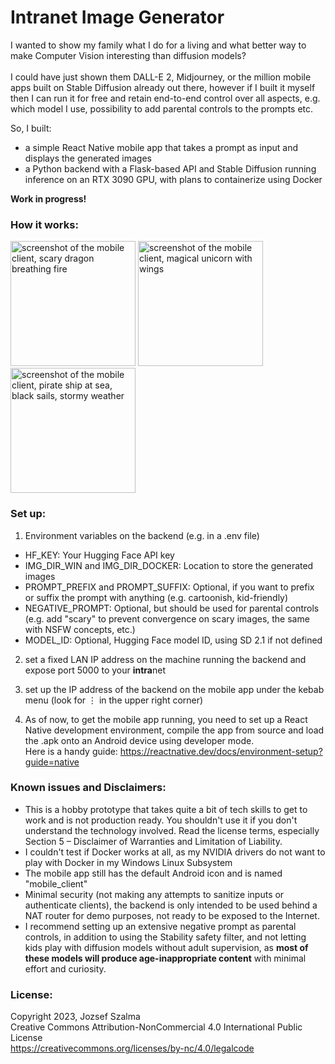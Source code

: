 # Intranet Image Generator
I wanted to show my family what I do for a living and what better way to make Computer Vision interesting than diffusion models?
<br><br>
I could have just shown them DALL-E 2, Midjourney, or the million mobile apps built on Stable Diffusion already out there, however if I built it myself then I can run it for free and retain end-to-end control over all aspects, e.g. which model I use, possibility to add parental controls to the prompts etc. <br>

So, I built: 
- a simple React Native mobile app that takes a prompt as input and displays the generated images
- a Python backend with a Flask-based API and Stable Diffusion running inference on an RTX 3090 GPU, with plans to containerize using Docker

<b>Work in progress!</b><br>


### How it works:

<img src="https://user-images.githubusercontent.com/96535232/228761106-7db94e6d-4402-4eaa-ac37-20e30a1c1106.jpg" alt="screenshot of the mobile client, scary dragon breathing fire" width=200> <img src="https://user-images.githubusercontent.com/96535232/228761183-760e9b1f-1c3d-47ee-89d5-3b7cfc00ead0.jpg" alt="screenshot of the mobile client, magical unicorn with wings" width=200> <img src="https://user-images.githubusercontent.com/96535232/228761221-7d97d4fc-5a00-4567-b6bb-d7e00184941f.jpg" alt="screenshot of the mobile client, pirate ship at sea, black sails, stormy weather" width=200>


### Set up: 
1. Environment variables on the backend (e.g. in a .env file) 
- HF_KEY: Your Hugging Face API key 
- IMG_DIR_WIN and IMG_DIR_DOCKER: Location to store the generated images
- PROMPT_PREFIX and PROMPT_SUFFIX: Optional, if you want to prefix or suffix the prompt with anything (e.g. cartoonish, kid-friendly)
- NEGATIVE_PROMPT: Optional, but should be used for parental controls (e.g. add "scary" to prevent convergence on scary images, the same with NSFW concepts, etc.)
- MODEL_ID: Optional, Hugging Face model ID, using SD 2.1 if not defined

2. set a fixed LAN IP address on the machine running the backend and expose port 5000 to your **intra**net

3. set up the IP address of the backend on the mobile app under the kebab menu (look for ⋮ in the upper right corner)

4. As of now, to get the mobile app running, you need to set up a React Native development environment, compile the app from source and load the .apk onto an Android device using developer mode.<br>
Here is a handy guide: https://reactnative.dev/docs/environment-setup?guide=native


### Known issues and Disclaimers:
- This is a hobby prototype that takes quite a bit of tech skills to get to work and is not production ready. You shouldn't use it if you don't understand the technology involved. Read the license terms, especially Section 5 – Disclaimer of Warranties and Limitation of Liability.
- I couldn't test if Docker works at all, as my NVIDIA drivers do not want to play with Docker in my Windows Linux Subsystem
- The mobile app still has the default Android icon and is named "mobile_client"
- Minimal security (not making any attempts to sanitize inputs or authenticate clients), the backend is only intended to be used behind a NAT router for demo purposes, not ready to be exposed to the Internet. 
- I recommend setting up an extensive negative prompt as parental controls, in addition to using the Stability safety filter, and not letting kids play with diffusion models without adult supervision, as **most of these models will produce age-inappropriate content** with minimal effort and curiosity. 


### License:
Copyright 2023, Jozsef Szalma <br>
Creative Commons Attribution-NonCommercial 4.0 International Public License<br>
https://creativecommons.org/licenses/by-nc/4.0/legalcode

